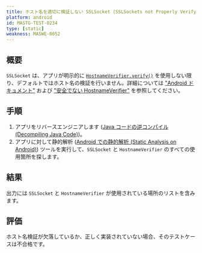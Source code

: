 ```yaml
---
title: ホスト名を適切に検証しない SSLSocket (SSLSockets not Properly Verifying Hostnames)
platform: android
id: MASTG-TEST-0234
type: [static]
weakness: MASWE-0052
---
```


## 概要

`SSLSocket` は、アプリが明示的に [`HostnameVerifier.verify()`](https://developer.android.com/reference/javax/net/ssl/HostnameVerifier#verify(java.lang.String,%20javax.net.SSL.SSLSession)) を使用しない限り、デフォルトではホスト名の検証を行いません。詳細については ["Android ドキュメント"](https://developer.android.com/privacy-and-security/security-ssl#WarningsSslSocket) および ["安全でない HostnameVerifier"](https://developer.android.com/privacy-and-security/risks/unsafe-hostname) を参照してください。

## 手順

1. アプリをリバースエンジニアします ([Java コードの逆コンパイル (Decompiling Java Code)](../../../techniques/android/MASTG-TECH-0017.md))。
2. アプリに対して静的解析 ([Android での静的解析 (Static Analysis on Android)](../../techniques/android/MASTG-TECH-0014.md)) ツールを実行して、`SSLSocket` と `HostnameVerifier` のすべての使用箇所を探します。

## 結果

出力には `SSLSocket` と `HostnameVerifier` が使用されている場所のリストを含みます。

## 評価

ホスト名検証が欠落しているか、正しく実装されていない場合、そのテストケースは不合格です。
